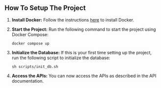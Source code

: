 ## How To Setup The Project

1. **Install Docker:** Follow the instructions [here](https://docs.docker.com/engine/install/) to install Docker.

2. **Start the Project:** Run the following command to start the project using Docker Compose:

   ```
   docker compose up
   ```

3. **Initialize the Database:** If this is your first time setting up the project, run the following script to initialize the database:

   ```
   sh scripts/init_db.sh
   ```

4. **Access the APIs:** You can now access the APIs as described in the API documentation.
